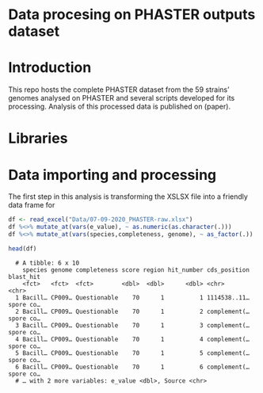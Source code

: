 Data procesing on PHASTER outputs dataset
================

# Introduction

This repo hosts the complete PHASTER dataset from the 59 strains’
genomes analysed on PHASTER and several scripts developed for its
processing. Analysis of this processed data is published on (paper).

# Libraries

# Data importing and processing

The first step in this analysis is transforming the XSLSX file into a
friendly data frame for

``` r
df <- read_excel("Data/07-09-2020_PHASTER-raw.xlsx")
df %<>% mutate_at(vars(e_value), ~ as.numeric(as.character(.)))
df %<>% mutate_at(vars(species,completeness, genome), ~ as_factor(.))

head(df)
```

``` 
  # A tibble: 6 x 10
    species genome completeness score region hit_number cds_position blast_hit
    <fct>   <fct>  <fct>        <dbl>  <dbl>      <dbl> <chr>        <chr>    
  1 Bacill… CP009… Questionable    70      1          1 1114538..11… spore co…
  2 Bacill… CP009… Questionable    70      1          2 complement(… spore co…
  3 Bacill… CP009… Questionable    70      1          3 complement(… spore co…
  4 Bacill… CP009… Questionable    70      1          4 complement(… spore co…
  5 Bacill… CP009… Questionable    70      1          5 complement(… spore co…
  6 Bacill… CP009… Questionable    70      1          6 complement(… spore co…
  # … with 2 more variables: e_value <dbl>, Source <chr>
```
